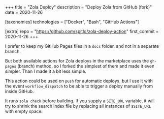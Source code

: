 +++
title = "Zola Deploy"
description = "Deploy Zola from GitHub (fork)"
date = 2020-11-26

[taxonomies]
technologies = ["Docker", "Bash", "GitHub Actions"]

[extra]
repo = "https://github.com/spitlo/zola-deploy-action"
first_commit = 2020-11-26
+++

I prefer to keep my GitHub Pages files in a `docs` folder, and not in a separate branch.

But both available actions for Zola deploys in the marketplace uses the `gh-pages` (branch) method, so I forked the simplest of them and made it even simpler. Than I made it a bit less simple.

This action could be used on `push` for automatic deploys, but I use it with the event `workflow_dispatch` to be able to trigger a deploy manually from inside GitHub.

It runs `zola check` before building. If you supply a `SITE_URL` variable, it will try to shrink the search index file by replacing all instances of `$SITE_URL` with empty space.
